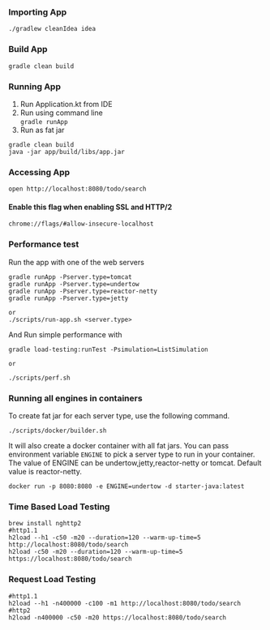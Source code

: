 
### Importing App
```
./gradlew cleanIdea idea
```

### Build App
```
gradle clean build
```

### Running App
1. Run Application.kt from IDE
2. Run using command line \
    ```gradle runApp```
3. Run as fat jar

```
gradle clean build
java -jar app/build/libs/app.jar
```

### Accessing App
```
open http://localhost:8080/todo/search
```

#### Enable this flag when enabling SSL and HTTP/2
```
chrome://flags/#allow-insecure-localhost
```


### Performance test

Run the app with one of the web servers
```
gradle runApp -Pserver.type=tomcat
gradle runApp -Pserver.type=undertow
gradle runApp -Pserver.type=reactor-netty
gradle runApp -Pserver.type=jetty

or
./scripts/run-app.sh <server.type>
```

And Run simple performance with 
```
gradle load-testing:runTest -Psimulation=ListSimulation

or

./scripts/perf.sh
``` 

### Running all engines in containers
To create fat jar for each server type, use the following command.
```
./scripts/docker/builder.sh
```
It will also create a docker container with all fat jars. You can pass environment variable ```ENGINE``` to pick
a server type to run in your container. The value of ENGINE can be undertow,jetty,reactor-netty or tomcat. 
Default value is reactor-netty.

```
docker run -p 8080:8080 -e ENGINE=undertow -d starter-java:latest
```


### Time Based Load Testing
```
brew install nghttp2
#http1.1
h2load --h1 -c50 -m20 --duration=120 --warm-up-time=5 http://localhost:8080/todo/search
h2load -c50 -m20 --duration=120 --warm-up-time=5 https://localhost:8080/todo/search
```

### Request Load Testing
```
#http1.1
h2load --h1 -n400000 -c100 -m1 http://localhost:8080/todo/search
#http2
h2load -n400000 -c50 -m20 https://localhost:8080/todo/search
```
